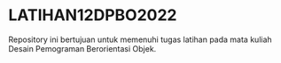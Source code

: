 # LATIHAN12DPBO2022
Repository ini bertujuan untuk memenuhi tugas latihan pada mata kuliah Desain Pemograman Berorientasi Objek. 
